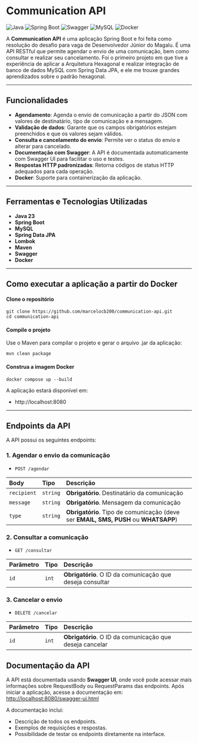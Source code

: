 # Communication API

![Java](https://img.shields.io/badge/Java-23-red?logo=openjdk)
![Spring Boot](https://img.shields.io/badge/Spring%20Boot-3.4.2-green?logo=springboot)
![Swagger](https://img.shields.io/badge/Swagger-2.8.5-yellow?logo=swagger)
![MySQL](https://img.shields.io/badge/MySQL-9.2.0-4479A1?logo=mysql&logoColor=fff)
![Docker](https://img.shields.io/badge/Docker-2.29.7-blue?logo=docker)

A **Communication API** é uma aplicação Spring Boot e foi feita como resolução do desafio para vaga de Desenvolvedor Júnior do Magalu.
É uma API RESTful que permite agendar o envio de uma comunicação, bem como consultar e realizar seu cancelamento. Foi o primeiro projeto em que tive a experiência de aplicar a Arquitetura Hexagonal e realizar integração de banco de dados MySQL com Spring Data JPA, e ele me trouxe grandes aprendizados sobre o padrão hexagonal.

---

## Funcionalidades

- **Agendamento**: Agenda o envio de comunicação a partir do JSON com valores de destinatário, tipo de comunicação e a mensagem.
- **Validação de dados**: Garante que os campos obrigatórios estejam preenchidos e que os valores sejam válidos.
- **Consulta e cancelamento do envio**: Permite ver o status do envio e alterar para cancelado.
- **Documentação com Swagger**: A API é documentada automaticamente com Swagger UI para facilitar o uso e testes.
- **Respostas HTTP padronizadas**: Retorna códigos de status HTTP adequados para cada operação.
- **Docker**: Suporte para containerização da aplicação.

---

## Ferramentas e Tecnologias Utilizadas

- **Java 23**
- **Spring Boot**
- **MySQL**
- **Spring Data JPA**
- **Lombok**
- **Maven**
- **Swagger**
- **Docker**

---

## Como executar a aplicação a partir do Docker

#### Clone o repositório

```
git clone https://github.com/marcelocb200/communication-api.git
cd communication-api
```

#### Compile o projeto

Use o Maven para compilar o projeto e gerar o arquivo .jar da aplicação:

```
mvn clean package
```

#### Construa a imagem Docker

```
docker compose up --build
```

A aplicação estará disponível em:  
- http://localhost:8080

---

## Endpoints da API

A API possui os seguintes endpoints:

### 1. **Agendar o envio da comunicação**
- `POST /agendar`

| Body   | Tipo       | Descrição                           |
| :---------- | :--------- | :---------------------------------- |
| `recipient` | `string` | **Obrigatório**. Destinatário da comunicação |
| `message` | `string` | **Obrigatório**. Mensagem da comunicação |
| `type` | `string` | **Obrigatório**. Tipo de comunicação (deve ser **EMAIL, SMS, PUSH** ou **WHATSAPP**) |

### 2. **Consultar a comunicação**
- `GET /consultar`

| Parâmetro   | Tipo       | Descrição                                   |
| :---------- | :--------- | :------------------------------------------ |
| `id`      | `int` | **Obrigatório**. O ID da comunicação que deseja consultar |

### 3. **Cancelar o envio**
- `DELETE /cancelar`

| Parâmetro   | Tipo       | Descrição                                   |
| :---------- | :--------- | :------------------------------------------ |
| `id`      | `int` | **Obrigatório**. O ID da comunicação que deseja cancelar |
  
## Documentação da API

A API está documentada usando **Swagger UI**, onde você pode acessar mais informações sobre RequestBody ou RequestParams das endpoints. Após iniciar a aplicação, acesse a documentação em:  
[http://localhost:8080/swagger-ui.html](http://localhost:8080/swagger-ui.html)

A documentação inclui:
- Descrição de todos os endpoints.
- Exemplos de requisições e respostas.
- Possibilidade de testar os endpoints diretamente na interface.
